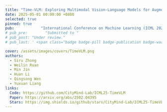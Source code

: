 ```yaml
---
title: "Time-VLM: Exploring Multimodal Vision-Language Models for Augmented Time Series Forecasting"
date: 2025-05-01 00:00:00 +0800
selected: true
pinned: true
pub:            "International Conference on Machine Learning (ICML 2025), Vancouver, Canada"
# pub_pre:        "Submitted to "
# pub_post: "Under review."
# pub_last: ' <span class="badge badge-pill badge-publication badge-warning">Poster</span>'

cover: /assets/images/covers/TimeVLM.png
authors:
  - Siru Zhong
  - Weilin Ruan
  - Min Jin
  - Huan Li
  - Qingsong Wen
  - Yuxuan Liang
links:
  Code: https://github.com/CityMind-Lab/ICML25-TimeVLM
  Paper: https://arxiv.org/abs/2502.04395
  Stars: https://img.shields.io/github/stars/CityMind-Lab/ICML25-TimeVLM?style=social
---
```

